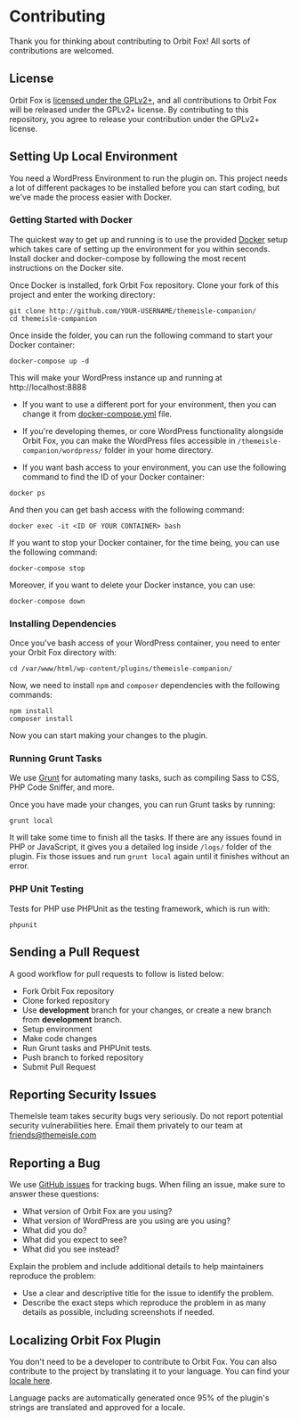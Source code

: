 # Contributing

Thank you for thinking about contributing to Orbit Fox! All sorts of contributions are welcomed.

## License 

Orbit Fox is [licensed under the GPLv2+](LICENSE.txt), and all contributions to Orbit Fox will be released under the GPLv2+ license. By contributing to this repository, you agree to release your contribution under the GPLv2+ license.

## Setting Up Local Environment

You need a WordPress Environment to run the plugin on. This project needs a lot of different packages to be installed before you can start coding, but we've made the process easier with Docker.

### Getting Started with Docker

The quickest way to get up and running is to use the provided [Docker](https://www.docker.com/) setup which takes care of setting up the environment for you within seconds. Install docker and docker-compose by following the most recent instructions on the Docker site.

Once Docker is installed, fork Orbit Fox repository. Clone your fork of this project and enter the working directory:

```
git clone http://github.com/YOUR-USERNAME/themeisle-companion/
cd themeisle-companion
```

Once inside the folder, you can run the following command to start your Docker container:

```
docker-compose up -d
```

This will make your WordPress instance up and running at http://localhost:8888

- If you want to use a different port for your environment, then you can change it from [docker-compose.yml](docker-compose.yml) file.

- If you're developing themes, or core WordPress functionality alongside Orbit Fox, you can make the WordPress files accessible in `/themeisle-companion/wordpress/` folder in your home directory.

- If you want bash access to your environment, you can use the following command to find the ID of your Docker container:

```
docker ps
```

And then you can get bash access with the following command:

```
docker exec -it <ID OF YOUR CONTAINER> bash
```

If you want to stop your Docker container, for the time being, you can use the following command:

```
docker-compose stop
```

Moreover, if you want to delete your Docker instance, you can use:

```
docker-compose down
```

### Installing Dependencies

Once you've bash access of your WordPress container, you need to enter your Orbit Fox directory with:

```
cd /var/www/html/wp-content/plugins/themeisle-companion/
```

Now, we need to install `npm` and `composer` dependencies with the following commands:

```
npm install
composer install
```

Now you can start making your changes to the plugin.

### Running Grunt Tasks

We use [Grunt](https://gruntjs.com/) for automating many tasks, such as compiling Sass to CSS, PHP Code Sniffer, and more.

Once you have made your changes, you can run Grunt tasks by running:

```
grunt local
```

It will take some time to finish all the tasks. If there are any issues found in PHP or JavaScript, it gives you a detailed log inside `/logs/` folder of the plugin. Fix those issues and run `grunt local` again until it finishes without an error.

### PHP Unit Testing

Tests for PHP use PHPUnit as the testing framework, which is run with:

```
phpunit
```

## Sending a Pull Request

A good workflow for pull requests to follow is listed below:

- Fork Orbit Fox repository
- Clone forked repository
- Use **development** branch for your changes, or create a new branch from **development** branch.
- Setup environment
- Make code changes
- Run Grunt tasks and PHPUnit tests.
- Push branch to forked repository
- Submit Pull Request

## Reporting Security Issues

ThemeIsle team takes security bugs very seriously. Do not report potential security vulnerabilities here. Email them privately to our team at friends@themeisle.com

## Reporting a Bug

We use [GitHub issues](https://github.com/Codeinwp/themeisle-companion/issues) for tracking bugs. When filing an issue, make sure to answer these questions:

- What version of Orbit Fox are you using?
- What version of WordPress are you using are you using?
- What did you do?
- What did you expect to see?
- What did you see instead?

Explain the problem and include additional details to help maintainers reproduce the problem:

- Use a clear and descriptive title for the issue to identify the problem.
- Describe the exact steps which reproduce the problem in as many details as possible, including screenshots if needed.

## Localizing Orbit Fox Plugin

You don't need to be a developer to contribute to Orbit Fox. You can also contribute to the project by translating it to your language. You can find your [locale here](https://translate.wordpress.org/projects/wp-plugins/themeisle-companion).

Language packs are automatically generated once 95% of the plugin's strings are translated and approved for a locale.
